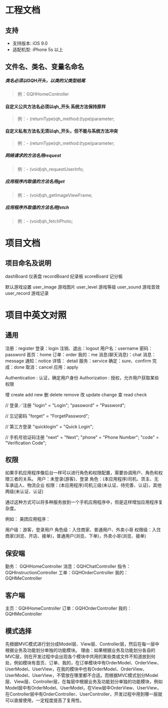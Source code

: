 
# 工程文档

## 支持

* 支持版本: iOS 9.0
* 适配机型: iPhone 5s 以上


## 文件名、类名、变量名命名

##### 类名必须以GQH开头，以类的父类型结尾
> 例：GQHHomeController

#### 自定义公共方法名必须以qh_开头 系统方法保持原样
> 例：- (returnType)qh_method:(type)parameter;

#### 自定义私有方法名无须以qh_开头，但不能与系统方法冲突
> 例：- (returnType)qh_method:(type)parameter;

##### 网络请求的方法名用request
> 例：- (void)qh_requestUserInfo;

##### 应用程序内取值的方法名用get
> 例：- (void)qh_getImageViewFrame;

##### 应用程序外取值的方法名用fetch
> 例：- (void)qh_fetchPhoto;


# 项目文档

## 项目命名及说明

dashBoard       仪表盘
recordBoard     纪录板
scoreBoard      记分板

默认游戏设置
user_image      游戏图片
user_level         游戏等级
user_sound      游戏音效
user_record     游戏记录

# 项目中英文对照





## 通用

注册：register
登录：login
注销、退出：logout
用户名：username
密码：password
首页：home
订单：order
我的：me
消息(聊天消息)：chat
消息：message
通知：notice
详情： detail
服务：service
确定：sure、confirm
完成：done
取消：cancel
应用：apply






Authentication :  认证，确定用户身份
Authorization :  授权，允许用户获取某些权限


增 create add new
删 delete remove
改 update change
查 read check





// 登录／注册
"login" = "Login";
"password" = "Password";

// 忘记密码
"forget" = "ForgetPassword";

// 第三方登录
"quicklogin" = "Quick Login";

// 手机号验证码注册
"next" = "Next";
"phone" = "Phone Number";
"code" = "Verification Code";













## 权限
如果手机应用程序像后台一样可以进行角色和权限配置，需要协调用户、角色和权限三者的关系。
用户：未登录(游客)、登录
角色：(本应用程序)司机、货主、无车承运人、物流企业
权限：(本应用程序)司机三级(未认证、待完善、认证)，其他两级(未认证、认证)

通过这种方式可以将多种服务放到一个手机应用程序中，但是这样增加应用程序复杂度。

例如：
美团应用程序：

用户级：游客，登录用户
角色级：入住商家、普通用户、外卖小哥
权限级：入住商家(浏览、开店、接单)，普通用户(浏览、下单)，外卖小哥(浏览、接单)



## 保安端

勤务： GQHHomeController
消息：GQHChatController
指令：GQHInstructionController
工单：GQHOrderController
我的：GQHMeController


## 客户端

主页：GQHHomeController
订单：GQHOrderController
我的：GQHMeController

## 模式选择

先根据MVC模式进行划分成Model层、View层、Controller层，然后在每一层中根据业务及功能划分单独的功能模块。
理由：如果根据业务及功能划分各自的MVC层，则在开发过程中会出现各个模块中共用的某些类或文件不知道放到何处，例如模块有首页、订单、我的，在订单模块中有OrderModel、OrderView、UserModel、UserView，在我的模块中也有OrderModel、OrderView、UserModel、UserView，不管放在哪里都不合适。而根据MVC模式划分Model层、View层、Controller层，在每层中根据业务及功能划分单独的功能模块，例如Model层中有OrderModel、UserModel，在View层中OrderView、UserView，在Controller层中有OrderController、UserController，开发过程中用到哪一层就可以直接使用，一定程度提高了复用性。

